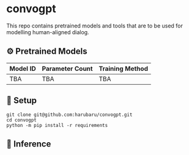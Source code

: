 # convogpt
This repo contains pretrained models and tools that are to be used for modelling human-aligned dialog.

## ⚙️ Pretrained Models
| Model ID   | Parameter Count | Training Method |
|------------|-----------------|-----------------|
| TBA | TBA | TBA |

## 🔑 Setup

```shell
git clone git@github.com:harubaru/convogpt.git
cd convogpt
python -m pip install -r requirements
```

## 🤖 Inference
```python
```
